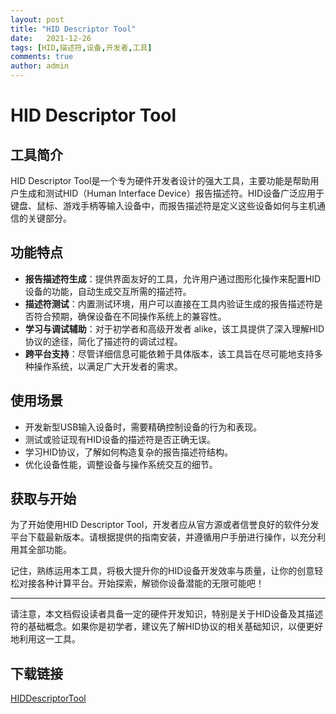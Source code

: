 ```yaml
---
layout: post
title: "HID Descriptor Tool"
date:   2021-12-26
tags: [HID,描述符,设备,开发者,工具]
comments: true
author: admin
---
```

# HID Descriptor Tool

## 工具简介

HID Descriptor Tool是一个专为硬件开发者设计的强大工具，主要功能是帮助用户生成和测试HID（Human Interface Device）报告描述符。HID设备广泛应用于键盘、鼠标、游戏手柄等输入设备中，而报告描述符是定义这些设备如何与主机通信的关键部分。

## 功能特点

- **报告描述符生成**：提供界面友好的工具，允许用户通过图形化操作来配置HID设备的功能，自动生成交互所需的描述符。
- **描述符测试**：内置测试环境，用户可以直接在工具内验证生成的报告描述符是否符合预期，确保设备在不同操作系统上的兼容性。
- **学习与调试辅助**：对于初学者和高级开发者 alike，该工具提供了深入理解HID协议的途径，简化了描述符的调试过程。
- **跨平台支持**：尽管详细信息可能依赖于具体版本，该工具旨在尽可能地支持多种操作系统，以满足广大开发者的需求。

## 使用场景

- 开发新型USB输入设备时，需要精确控制设备的行为和表现。
- 测试或验证现有HID设备的描述符是否正确无误。
- 学习HID协议，了解如何构造复杂的报告描述符结构。
- 优化设备性能，调整设备与操作系统交互的细节。

## 获取与开始

为了开始使用HID Descriptor Tool，开发者应从官方源或者信誉良好的软件分发平台下载最新版本。请根据提供的指南安装，并遵循用户手册进行操作，以充分利用其全部功能。

记住，熟练运用本工具，将极大提升你的HID设备开发效率与质量，让你的创意轻松对接各种计算平台。开始探索，解锁你设备潜能的无限可能吧！

---

请注意，本文档假设读者具备一定的硬件开发知识，特别是关于HID设备及其描述符的基础概念。如果你是初学者，建议先了解HID协议的相关基础知识，以便更好地利用这一工具。

## 下载链接

[HIDDescriptorTool](https://pan.quark.cn/s/9b9bb80f4105)